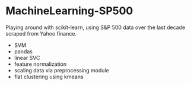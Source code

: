 # MachineLearning-SP500

Playing around with scikit-learn, using S&P 500 data over the last decade scraped from Yahoo finance.
  - SVM
  - pandas
  - linear SVC
  - feature normalization
  - scaling data via preprocessing module
  - flat clustering using kmeans
